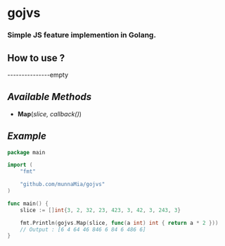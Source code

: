 # gojvs
### Simple JS feature implemention in Golang.

## How to use ?
---------------empty

## *Available Methods*
- **Map**(*slice, callback()*)




## *Example*

```go
package main

import (
	"fmt"

	"github.com/munnaMia/gojvs"
)

func main() {
    slice := []int{3, 2, 32, 23, 423, 3, 42, 3, 243, 3}

	fmt.Println(gojvs.Map(slice, func(a int) int { return a * 2 }))
    // Output : [6 4 64 46 846 6 84 6 486 6]
}

```

